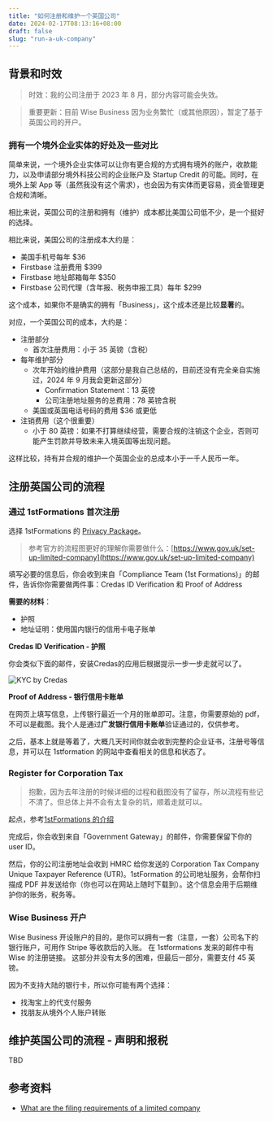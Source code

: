 ```yaml
---
title: "如何注册和维护一个英国公司"
date: 2024-02-17T08:13:16+08:00
draft: false
slug: "run-a-uk-company"
---
```


## 背景和时效

> 时效：我的公司注册于 2023 年 8 月，部分内容可能会失效。

> 重要更新：目前 Wise Business 因为业务繁忙（或其他原因），暂定了基于英国公司的开户。

### 拥有一个境外企业实体的好处及一些对比

简单来说，一个境外企业实体可以让你有更合规的方式拥有境外的账户，收款能力，以及申请部分境外科技公司的企业账户及 Startup Credit 的可能。同时，在境外上架 App 等（虽然我没有这个需求），也会因为有实体而更容易，资金管理更合规和清晰。

相比来说，英国公司的注册和拥有（维护）成本都比美国公司低不少，是一个挺好的选择。

相比来说，美国公司的注册成本大约是：

- 美国手机号每年 $36
- Firstbase 注册费用 $399
- Firstbase 地址邮箱每年 $350
- Firstbase 公司代理（含年报、税务申报工具）每年 $299

这个成本，如果你不是确实的拥有「Business」，这个成本还是比较**显著**的。

对应，一个英国公司的成本，大约是：

- 注册部分
  - 首次注册费用：小于 35 英镑（含税）
- 每年维护部分
  - 次年开始的维护费用（这部分是我自己总结的，目前还没有完全亲自实施过，2024 年 9 月我会更新这部分）
    - Confirmation Statement：13 英镑
    - 公司注册地址服务的总费用：78 英镑含税
  - 美国或英国电话号码的费用 $36 或更低
- 注销费用（这个很重要）
  - 小于 80 英镑：如果不打算继续经营，需要合规的注销这个企业，否则可能产生罚款并导致未来入境英国等出现问题。

这样比较，持有并合规的维护一个英国企业的总成本小于一千人民币一年。

## 注册英国公司的流程

### 通过 1stFormations 首次注册

选择 1stFormations 的 [Privacy Package](https://www.1stformations.co.uk/package/privacy/)。

> 参考官方的流程图更好的理解你需要做什么：[https://www.gov.uk/set-up-limited-company](https://www.gov.uk/set-up-limited-company)

填写必要的信息后，你会收到来自「Compliance Team (1st Formations)」的邮件，告诉你你需要做两件事：Credas ID Verification 和 Proof of Address

**需要的材料**：

- 护照
- 地址证明：使用国内银行的信用卡电子账单

**Credas ID Verification - 护照**

你会类似下面的邮件，安装Credas的应用后根据提示一步一步走就可以了。

![KYC by Credas](https://cdn.sa.net/2024/02/17/6l5Qo3FMjh2qdPt.png)

**Proof of Address - 银行信用卡账单**

在网页上填写信息，上传银行最近一个月的账单即可。注意，你需要原始的 pdf，不可以是截图。我个人是通过**广发银行信用卡账单**验证通过的，仅供参考。

之后，基本上就是等着了，大概几天时间你就会收到完整的企业证书，注册号等信息，并可以在 1stformation 的网站中查看相关的信息和状态了。

### Register for Corporation Tax

> 抱歉，因为去年注册的时候详细的过程和截图没有了留存，所以流程有些记不清了。但总体上并不会有太复杂的坑，顺着走就可以。

起点，参考[1stFormations 的介绍](https://www.1stformations.co.uk/blog/submit-tax-return-early/)

完成后，你会收到来自「Government Gateway」的邮件，你需要保留下你的 user ID。

然后，你的公司注册地址会收到 HMRC 给你发送的 Corporation Tax Company Unique Taxpayer Reference (UTR)。1stFormation 的公司地址服务，会帮你扫描成 PDF 并发送给你（你也可以在网站上随时下载到）。这个信息会用于后期维护你的账务，税务等。

### Wise Business 开户

Wise Business 开设账户的目的，是你可以拥有一套（注意，一套）公司名下的银行账户，可用作 Stripe 等收款后的入账。 在 1stformations 发来的邮件中有 Wise 的注册链接。 这部分并没有太多的困难，但最后一部分，需要支付 45 英镑。

因为不支持大陆的银行卡，所以你可能有两个选择：

- 找淘宝上的代支付服务
- 找朋友从境外个人账户转账

## 维护英国公司的流程 - 声明和报税

TBD



## 参考资料

- [What are the filing requirements of a limited company](https://www.1stformations.co.uk/blog/what-are-the-filing-requirements-of-a-limited-company/)




